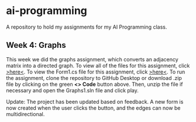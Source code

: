 # ai-programming
A repository to hold my assignments for my AI Programming class.
## Week 4: Graphs
This week we did the graphs assignment, which converts an adjacency matrix into a directed graph. To view all of the files for this assignment, click [>here<](https://github.com/fatjosephina/ai-programming/tree/main/Graphs1). To view the Form1.cs file for this assignment, click [>here<](https://github.com/fatjosephina/ai-programming/blob/main/Graphs1/Graphs1/Form1.cs). To run the assignment, clone the repository to GitHub Desktop or download .zip file by clicking on the green **<> Code** button above. Then, unzip the file if necessary and open the Graphs1.sln file and click play.

Update: The project has been updated based on feedback. A new form is now created when the user clicks the button, and the edges can now be multidirectional.
